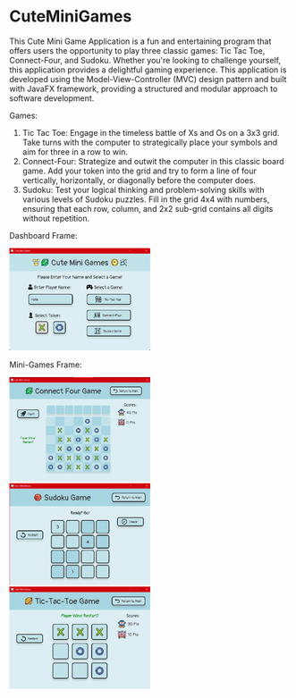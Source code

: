 # CuteMiniGames

This Cute Mini Game Application is a fun and entertaining program that offers users the opportunity to play three classic games: Tic Tac Toe, Connect-Four, and Sudoku. Whether you're looking to challenge yourself, this application provides a delightful gaming experience. This application is developed using the Model-View-Controller (MVC) design pattern and built with JavaFX framework, providing a structured and modular approach to software development.

Games:
1. Tic Tac Toe: Engage in the timeless battle of Xs and Os on a 3x3 grid. Take turns with the computer to strategically place your symbols and aim for three in a row to win.
2. Connect-Four: Strategize and outwit the computer in this classic board game. Add your token into the grid and try to form a line of four vertically, horizontally, or diagonally before the computer does.
3. Sudoku: Test your logical thinking and problem-solving skills with various levels of Sudoku puzzles. Fill in the grid 4x4 with numbers, ensuring that each row, column, and 2x2 sub-grid contains all digits without repetition.

Dashboard Frame:

<img src="resources/images/screenshots/DashboardFrame.png" alt="DashboardFrame" width="50%" height="50%">

Mini-Games Frame:

<img src="resources/images/screenshots/ConnectFourFrame.png" alt="ConnectFourFrame" width="50%" height="50%">
<img src="resources/images/screenshots/SudokuFrame.png" alt="SudokuFrame" width="50%" height="50%">
<img src="resources/images/screenshots/TicTacToeFrame.png" alt="TicTacToeFrame" width="50%" height="50%">
